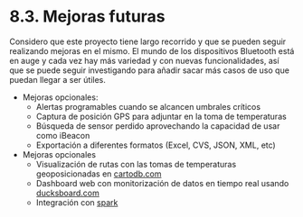 # 8.3. Mejoras futuras

Considero que este proyecto tiene largo recorrido y que se pueden seguir realizando mejoras en el mismo. El mundo de los dispositivos Bluetooth está en auge y cada vez hay más variedad y con nuevas funcionalidades, así que se puede seguir investigando para añadir sacar más casos de uso que puedan llegar a ser útiles.

- Mejoras opcionales:
    - Alertas programables cuando se alcancen umbrales críticos
	- Captura de posición GPS para adjuntar en la toma de temperaturas
	- Búsqueda de sensor perdido aprovechando la capacidad de usar como iBeacon
	- Exportación a diferentes formatos (Excel, CVS, JSON, XML, etc)
- Mejoras opcionales
	- Visualización de rutas con las tomas de temperaturas geoposicionadas en [cartodb.com](http://cartodb.com/)
	- Dashboard web con monitorización de datos en tiempo real usando [ducksboard.com](https://ducksboard.com)
	- Integración con [spark](https://www.spark.io/)